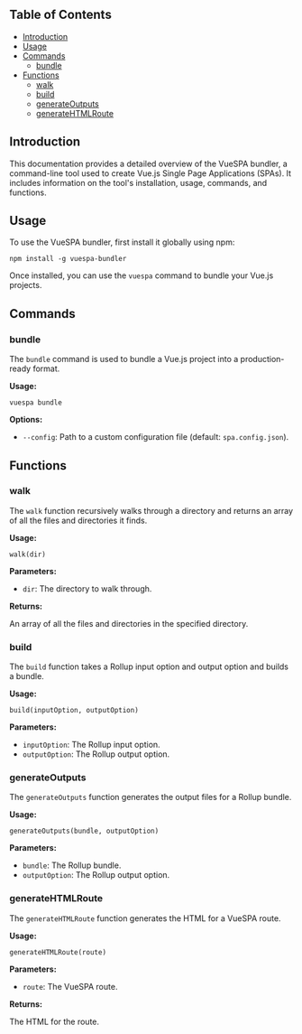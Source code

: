 ## Table of Contents

- [Introduction](#introduction)
- [Usage](#usage)
- [Commands](#commands)
  - [bundle](#bundle)
- [Functions](#functions)
  - [walk](#walk)
  - [build](#build)
  - [generateOutputs](#generateOutputs)
  - [generateHTMLRoute](#generateHTMLRoute)

## Introduction

This documentation provides a detailed overview of the VueSPA bundler, a command-line tool used to create Vue.js Single Page Applications (SPAs). It includes information on the tool's installation, usage, commands, and functions.

## Usage

To use the VueSPA bundler, first install it globally using npm:

```
npm install -g vuespa-bundler
```

Once installed, you can use the `vuespa` command to bundle your Vue.js projects.

## Commands

### bundle

The `bundle` command is used to bundle a Vue.js project into a production-ready format.

**Usage:**

```
vuespa bundle
```

**Options:**

- `--config`: Path to a custom configuration file (default: `spa.config.json`).

## Functions

### walk

The `walk` function recursively walks through a directory and returns an array of all the files and directories it finds.

**Usage:**

```
walk(dir)
```

**Parameters:**

- `dir`: The directory to walk through.

**Returns:**

An array of all the files and directories in the specified directory.

### build

The `build` function takes a Rollup input option and output option and builds a bundle.

**Usage:**

```
build(inputOption, outputOption)
```

**Parameters:**

- `inputOption`: The Rollup input option.
- `outputOption`: The Rollup output option.

### generateOutputs

The `generateOutputs` function generates the output files for a Rollup bundle.

**Usage:**

```
generateOutputs(bundle, outputOption)
```

**Parameters:**

- `bundle`: The Rollup bundle.
- `outputOption`: The Rollup output option.

### generateHTMLRoute

The `generateHTMLRoute` function generates the HTML for a VueSPA route.

**Usage:**

```
generateHTMLRoute(route)
```

**Parameters:**

- `route`: The VueSPA route.

**Returns:**

The HTML for the route.